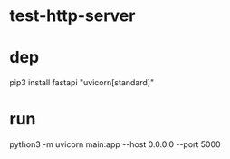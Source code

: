 # test-http-server

# dep
pip3 install fastapi "uvicorn[standard]"

# run
python3 -m uvicorn main:app --host 0.0.0.0 --port 5000
